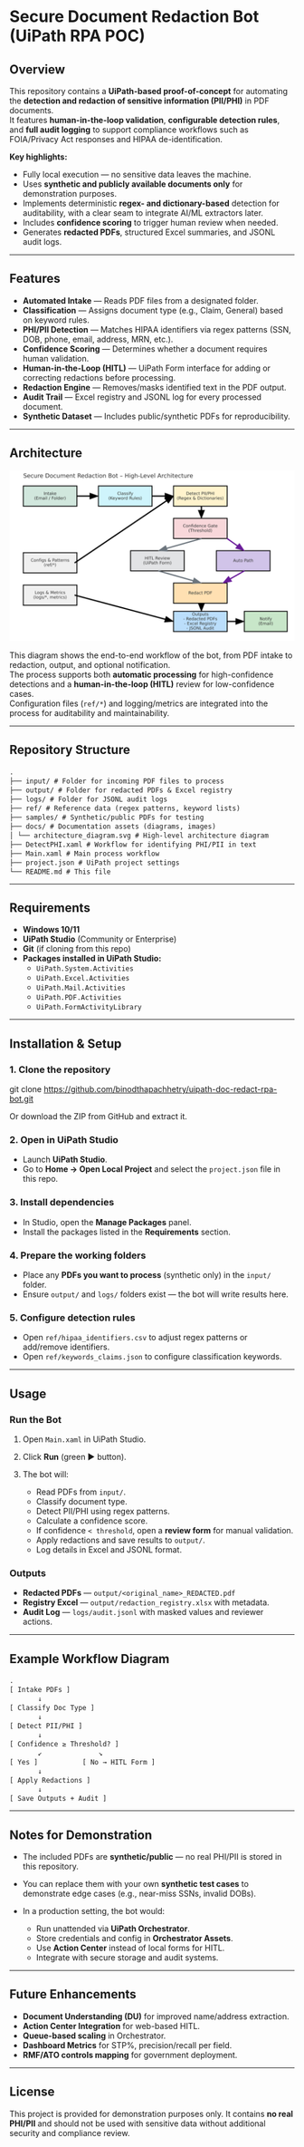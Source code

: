 

# Secure Document Redaction Bot (UiPath RPA POC)

## Overview
This repository contains a **UiPath-based proof-of-concept** for automating the **detection and redaction of sensitive information (PII/PHI)** in PDF documents.  
It features **human-in-the-loop validation**, **configurable detection rules**, and **full audit logging** to support compliance workflows such as FOIA/Privacy Act responses and HIPAA de-identification.

**Key highlights:**
- Fully local execution — no sensitive data leaves the machine.
- Uses **synthetic and publicly available documents only** for demonstration purposes.
- Implements deterministic **regex- and dictionary-based** detection for auditability, with a clear seam to integrate AI/ML extractors later.
- Includes **confidence scoring** to trigger human review when needed.
- Generates **redacted PDFs**, structured Excel summaries, and JSONL audit logs.

---

## Features
- **Automated Intake** — Reads PDF files from a designated folder.
- **Classification** — Assigns document type (e.g., Claim, General) based on keyword rules.
- **PHI/PII Detection** — Matches HIPAA identifiers via regex patterns (SSN, DOB, phone, email, address, MRN, etc.).
- **Confidence Scoring** — Determines whether a document requires human validation.
- **Human-in-the-Loop (HITL)** — UiPath Form interface for adding or correcting redactions before processing.
- **Redaction Engine** — Removes/masks identified text in the PDF output.
- **Audit Trail** — Excel registry and JSONL log for every processed document.
- **Synthetic Dataset** — Includes public/synthetic PDFs for reproducibility.

---

## Architecture

![Secure Document Redaction Bot – High-Level Architecture](docs/architecture_diagram.svg)

This diagram shows the end-to-end workflow of the bot, from PDF intake to redaction, output, and optional notification.  
The process supports both **automatic processing** for high-confidence detections and a **human-in-the-loop (HITL)** review for low-confidence cases.  
Configuration files (`ref/*`) and logging/metrics are integrated into the process for auditability and maintainability.

---

## Repository Structure

```
.
├── input/ # Folder for incoming PDF files to process
├── output/ # Folder for redacted PDFs & Excel registry
├── logs/ # Folder for JSONL audit logs
├── ref/ # Reference data (regex patterns, keyword lists)
├── samples/ # Synthetic/public PDFs for testing
├── docs/ # Documentation assets (diagrams, images)
│ └── architecture_diagram.svg # High-level architecture diagram
├── DetectPHI.xaml # Workflow for identifying PHI/PII in text
├── Main.xaml # Main process workflow
├── project.json # UiPath project settings
└── README.md # This file
```

---

## Requirements
- **Windows 10/11**
- **UiPath Studio** (Community or Enterprise)
- **Git** (if cloning from this repo)
- **Packages installed in UiPath Studio:**
  - `UiPath.System.Activities`
  - `UiPath.Excel.Activities`
  - `UiPath.Mail.Activities`
  - `UiPath.PDF.Activities`
  - `UiPath.FormActivityLibrary`

---

## Installation & Setup

### 1. Clone the repository
git clone https://github.com/binodthapachhetry/uipath-doc-redact-rpa-bot.git


Or download the ZIP from GitHub and extract it.

### 2. Open in UiPath Studio

* Launch **UiPath Studio**.
* Go to **Home → Open Local Project** and select the `project.json` file in this repo.

### 3. Install dependencies

* In Studio, open the **Manage Packages** panel.
* Install the packages listed in the **Requirements** section.

### 4. Prepare the working folders

* Place any **PDFs you want to process** (synthetic only) in the `input/` folder.
* Ensure `output/` and `logs/` folders exist — the bot will write results here.

### 5. Configure detection rules

* Open `ref/hipaa_identifiers.csv` to adjust regex patterns or add/remove identifiers.
* Open `ref/keywords_claims.json` to configure classification keywords.

---

## Usage

### Run the Bot

1. Open `Main.xaml` in UiPath Studio.
2. Click **Run** (green ▶ button).
3. The bot will:

   * Read PDFs from `input/`.
   * Classify document type.
   * Detect PII/PHI using regex patterns.
   * Calculate a confidence score.
   * If confidence `< threshold`, open a **review form** for manual validation.
   * Apply redactions and save results to `output/`.
   * Log details in Excel and JSONL format.

### Outputs

* **Redacted PDFs** — `output/<original_name>_REDACTED.pdf`
* **Registry Excel** — `output/redaction_registry.xlsx` with metadata.
* **Audit Log** — `logs/audit.jsonl` with masked values and reviewer actions.

---

## Example Workflow Diagram

```
.
[ Intake PDFs ] 
       ↓
[ Classify Doc Type ]
       ↓
[ Detect PII/PHI ]
       ↓
[ Confidence ≥ Threshold? ]
       ↙              ↘
[ Yes ]           [ No → HITL Form ]
       ↓
[ Apply Redactions ]
       ↓
[ Save Outputs + Audit ]
```

---

## Notes for Demonstration

* The included PDFs are **synthetic/public** — no real PHI/PII is stored in this repository.
* You can replace them with your own **synthetic test cases** to demonstrate edge cases (e.g., near-miss SSNs, invalid DOBs).
* In a production setting, the bot would:

  * Run unattended via **UiPath Orchestrator**.
  * Store credentials and config in **Orchestrator Assets**.
  * Use **Action Center** instead of local forms for HITL.
  * Integrate with secure storage and audit systems.

---

## Future Enhancements

* **Document Understanding (DU)** for improved name/address extraction.
* **Action Center Integration** for web-based HITL.
* **Queue-based scaling** in Orchestrator.
* **Dashboard Metrics** for STP%, precision/recall per field.
* **RMF/ATO controls mapping** for government deployment.

---

## License

This project is provided for demonstration purposes only.
It contains **no real PHI/PII** and should not be used with sensitive data without additional security and compliance review.
